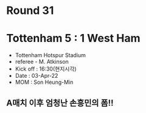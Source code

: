 # Round 31
# Tottenham 5 : 1 West Ham
- Tottenham Hotspur Stadium
- referee - M. Atkinson
- Kick off : 16:30(현지시각)
- Date : 03-Apr-22
- MOM : Son Heung-Min

## A매치 이후 엄청난 손흥민의 폼!!

